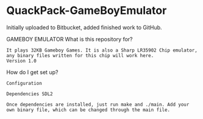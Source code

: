 # QuackPack-GameBoyEmulator
Initially uploaded to Bitbucket, added finished work to GitHub.

GAMEBOY EMULATOR
What is this repository for?

    It plays 32KB Gameboy Games. It is also a Sharp LR35902 Chip emulator, any binary files written for this chip will work here.
    Version 1.0

How do I get set up?

    Configuration

    Dependencies SDL2

    Once dependencies are installed, just run make and ./main. Add your own binary file, which can be changed through the main file.
